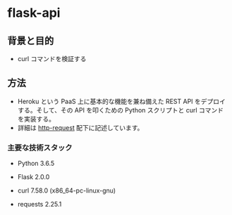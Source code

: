 # flask-api

## 背景と目的

- curl コマンドを検証する

## 方法

- Heroku という PaaS 上に基本的な機能を兼ね備えた REST API をデプロイする。そして、その API を叩くための Python スクリプトと curl コマンドを実装する。
- 詳細は [http-request](https://github.com/dilmnqvovpnmlib/flask-api/tree/main/http-request) 配下に記述しています。

### 主要な技術スタック

- Python 3.6.5

- Flask 2.0.0

- curl 7.58.0 (x86_64-pc-linux-gnu)

- requests 2.25.1

